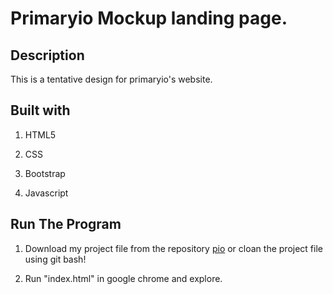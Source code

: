 # Primaryio Mockup landing page.

## Description
This is a tentative design for primaryio's website.

## Built with
 1. HTML5

 2. CSS
 3. Bootstrap

 4. Javascript

## Run The Program
1. Download my project file from the repository [pio](https://github.com/priii/pio) or cloan the project file using git bash!

2. Run "index.html" in google chrome and explore.
